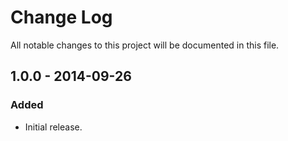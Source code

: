 # Change Log
All notable changes to this project will be documented in this file.

## 1.0.0 - 2014-09-26
### Added
- Initial release.
